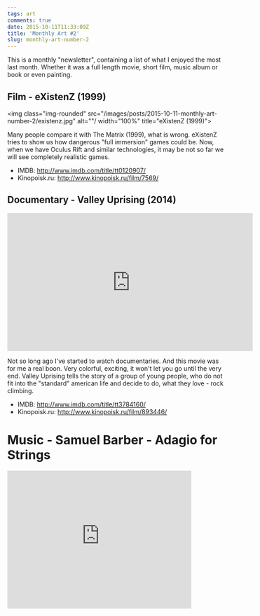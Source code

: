 ```yaml
---
tags: art
comments: true
date: 2015-10-11T11:33:09Z
title: 'Monthly Art #2'
slug: monthly-art-number-2
---
```


This is a monthly "newsletter", containing a list of what I enjoyed the most
last month. Whether it was a full length movie, short film, music album or
book or even painting.

<!--more-->

## Film - eXistenZ (1999)

<img class="img-rounded" src="/images/posts/2015-10-11-monthly-art-number-2/existenz.jpg" alt=""/ width="100%" title="eXistenZ (1999)">

Many people compare it with The Matrix (1999), what is wrong. eXistenZ tries to
show us how dangerous "full immersion" games could be. Now, when we have Oculus
Rift and similar technologies, it may be not so far we will see completely
realistic games.

- IMDB: http://www.imdb.com/title/tt0120907/
- Kinopoisk.ru: http://www.kinopoisk.ru/film/7569/

## Documentary - Valley Uprising (2014)

<iframe width="560" height="315" src="https://www.youtube.com/embed/o86TpaSBcWw" frameborder="0" allowfullscreen></iframe>

Not so long ago I've started to watch documentaries. And this movie was for me
a real boon. Very colorful, exciting, it won't let you go until the very end.
Valley Uprising tells the story of a group of young people, who do not fit into
the "standard" american life and decide to do, what they love - rock climbing.

- IMDB: http://www.imdb.com/title/tt3784160/
- Kinopoisk.ru: http://www.kinopoisk.ru/film/893446/

# Music - Samuel Barber - Adagio for Strings

<iframe width="420" height="315" src="https://www.youtube.com/embed/izQsgE0L450" frameborder="0" allowfullscreen></iframe>
